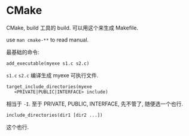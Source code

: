 # CMake

CMake, build 工具的 build.
可以用这个来生成 Makefile.

use `man cmake-**` to read manual.

最基础的命令:

```
add_executable(myexe s1.c s2.c)
```

`s1.c` `s2.c` 编译生成 myexe 可执行文件.

```
target_include_directories(myexe
   <PRIVATE|PUBLIC|INTERFACE> include)
```
相当于  `-I`.
至于 PRIVATE, PUBLIC, INTERFACE, 先不管了, 随便选一个也行.

```
include_directories(dir1 [dir2 ...])
```
这个也行.



